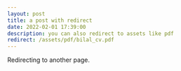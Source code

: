 ```yaml
---
layout: post
title: a post with redirect
date: 2022-02-01 17:39:00
description: you can also redirect to assets like pdf
redirect: /assets/pdf/bilal_cv.pdf
---
```


Redirecting to another page.
